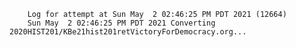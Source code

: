         Log for attempt at Sun May  2 02:46:25 PM PDT 2021 (12664)
        Sun May  2 02:46:25 PM PDT 2021 Converting 2020HIST201/KBe21hist201retVictoryForDemocracy.org...
